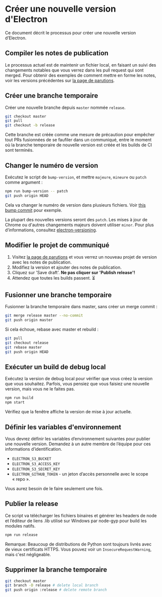 # Créer une nouvelle version d'Electron

Ce document décrit le processus pour créer une nouvelle version d’Electron.

## Compiler les notes de publication

Le processus actuel est de maintenir un fichier local, en faisant un suivi des changements notables que vous verrez dans les pull request qui sont merged. Pour obtenir des exemples de comment mettre en forme les notes, voir les versions précédentes sur [la page de parutions](https://github.com/electron/electron/releases).

## Créer une branche temporaire

Créer une nouvelle branche depuis `master` nommée `release`.

```sh
git checkout master
git pull
git checkout -b release
```

Cette branche est créée comme une mesure de précaution pour empêcher tout PRs fusionnées de se faufiler dans un communiqué, entre le moment où la branche temporaire de nouvelle version est créée et les builds de CI sont terminés.

## Changer le numéro de version

Exécutez le script de `bump-version`, et mettre `majeure`, `mineure` ou `patch` comme argument :

```sh
npm run bump-version -- patch
git push origin HEAD
```

Cela va changer le numéro de version dans plusieurs fichiers. Voir [this bump commit](https://github.com/electron/electron/commit/78ec1b8f89b3886b856377a1756a51617bc33f5a) pour exemple.

La plupart des nouvelles versions seront des `patch`. Les mises à jour de Chrome ou d'autres changements majeurs doivent utiliser `minor`. Pour plus d’informations, consultez [electron-versioning](/docs/tutorial/electron-versioning.md).

## Modifier le projet de communiqué

1. Visitez [la page de parutions](https://github.com/electron/electron/releases) et vous verrez un nouveau projet de version avec les notes de publication.
2. Modifiez la version et ajouter des notes de publication.
3. Cliquez sur 'Save draft'. **Ne pas cliquer sur 'Publish release'!**
4. Attendez que toutes les builds passent. :hourglass_flowing_sand:

## Fusionner une branche temporaire

Fusionner la branche temporaire dans master, sans créer un merge commit :

```sh
git merge release master --no-commit
git push origin master
```

Si cela échoue, rebase avec master et rebuild :

```sh
git pull
git checkout release
git rebase master
git push origin HEAD
```

## Exécuter un build de debug local

Exécutez la version de debug local pour vérifier que vous créez la version que vous souhaitez. Parfois, vous pensiez que vous faisiez une nouvelle version, mais vous ne le faites pas.

```sh
npm run build
npm start
```

Vérifiez que la fenêtre affiche la version de mise à jour actuelle.

## Définir les variables d'environnement

Vous devrez définir les variables d’environnement suivantes pour publier une nouvelle version. Demandez à un autre membre de l’équipe pour ces informations d’identification.

- `ELECTRON_S3_BUCKET`
- `ELECTRON_S3_ACCESS_KEY`
- `ELECTRON_S3_SECRET_KEY`
- `ELECTRON_GITHUB_TOKEN` - un jeton d’accès personnelle avec le scope « repo ».

Vous aurez besoin de le faire seulement une fois.

## Publier la release

Ce script va télécharger les fichiers binaires et générer les headers de node et l’éditeur de liens .lib utilisé sur Windows par node-gyp pour build les modules natifs.

```sh
npm run release
```

Remarque: Beaucoup de distributions de Python sont toujours livrés avec de vieux certificats HTTPS. Vous pouvez voir un `InsecureRequestWarning`, mais c'est négligeable.

## Supprimer la branche temporaire

```sh
git checkout master
git branch -D release # delete local branch
git push origin :release # delete remote branch
```